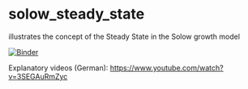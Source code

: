 # solow_steady_state
illustrates the concept of the Steady State in the Solow growth model

[![Binder](https://mybinder.org/badge_logo.svg)](https://mybinder.org/v2/gh/knutniemann/solow_steady_state/HEAD)

Explanatory videos (German): https://www.youtube.com/watch?v=3SEGAuRmZyc
